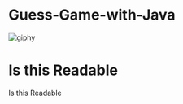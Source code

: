 # Guess-Game-with-Java

![giphy](https://user-images.githubusercontent.com/91206697/142919465-969f193a-120a-42b5-a021-8bfee7c472e1.gif)
# Is this Readable
Is this Readable
